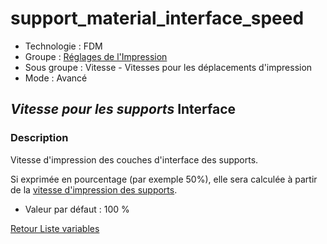 # support_material_interface_speed

* Technologie : FDM
* Groupe : [Réglages de l'Impression](../print_settings/print_settings.md)
* Sous groupe : Vitesse - Vitesses pour les déplacements d'impression
* Mode : Avancé

## *Vitesse pour les supports* Interface

### Description

Vitesse d'impression des couches d'interface des supports.

Si exprimée en pourcentage (par exemple 50%), elle sera calculée à partir de la [vitesse d'impression des supports](support_material_speed.md).

* Valeur par défaut : 100 %

[Retour Liste variables](variable_list.md)